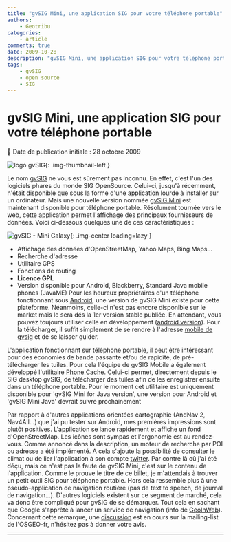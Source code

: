 ```yaml
---
title: "gvSIG Mini, une application SIG pour votre téléphone portable"
authors:
    - Geotribu
categories:
    - article
comments: true
date: 2009-10-28
description: "gvSIG Mini, une application SIG pour votre téléphone portable"
tags:
    - gvSIG
    - open source
    - SIG
---
```


# gvSIG Mini, une application SIG pour votre téléphone portable

:calendar: Date de publication initiale : 28 octobre 2009

![logo gvSIG](https://cdn.geotribu.fr/img/logos-icones/logiciels_librairies/gvsig.png "logo gvSIG"){: .img-thumbnail-left }

 Le nom [gvSIG](http://www.gvsig.gva.es/) ne vous est sûrement pas inconnu. En effet, c'est l'un des logiciels phares du monde SIG OpenSource. Celui-ci, jusqu'à récemment, n'était disponible que sous la forme d'une application lourde à installer sur un ordinateur. Mais une nouvelle version nommée [gvSIG Mini](https://confluence.prodevelop.es/display/GVMN/Home) est maintenant disponible pour téléphone portable. Résolument tournée vers le web, cette application permet l'affichage des principaux fournisseurs de données. Voici ci-dessous quelques une de ces caractéristiques :

![gvSIG - Mini Galaxy](https://cdn.geotribu.fr/img/articles-blog-rdp/articles/2009/gvsig_mini_galaxy.png "gvSIG - Mini Galaxy"){: .img-center loading=lazy }

* Affichage des données d'OpenStreetMap, Yahoo Maps, Bing Maps...
* Recherche d'adresse
* Utilitaire GPS
* Fonctions de routing
* **Licence GPL**
* Version disponible pour Android, Blackberry, Standard Java mobile phones (JavaME)
Pour les heureux propriétaires d'un téléphone fonctionnant sous [Android](http://www.android.com/), une version de gvSIG Mini existe pour cette plateforme. Néanmoins, celle-ci n'est pas encore disponible sur le market mais le sera dés la 1er version stable publiée. En attendant, vous pouvez toujours utiliser celle en développement ([android version](https://confluence.prodevelop.es/display/GVMN/Android+Download)). Pour la télécharger, il suffit simplement de se rendre à l'adresse [mobile de gvsig](http://m.gvsigmini.org) et de se laisser guider.

L'application fonctionnant sur téléphone portable, il peut être intéressant pour des économies de bande passante et/ou de rapidité, de pré-télécharger les tuiles. Pour cela l'équipe de gvSIG Mobile a également développé l'utilitaire [Phone Cache](https://confluence.prodevelop.es/display/GVMN/Phone+Cache). Celui-ci permet, directement depuis le SIG desktop gvSIG, de télécharger des tuiles afin de les enregistrer ensuite dans un téléphone portable. Pour le moment cet utilitaire est uniquement disponible pour 'gvSIG Mini for Java version', une version pour Android et 'gvSIG Mini Java' devrait suivre prochainement

Par rapport à d'autres applications orientées cartographie (AndNav 2, Nav4All...) que j'ai pu tester sur Android, mes premières impressions sont plutôt positives. L'application se lance rapidement et affiche un fond d'OpenStreetMap. Les icônes sont sympas et l'ergonomie est au rendez-vous. Comme annoncé dans la description, un moteur de recherche par POI ou adresse a été implémenté. A cela s'ajoute la possibilité de consulter le climat ou de lier l'application à son compte [twitter](http://twitter.com/). Par contre là où j'ai été déçu, mais ce n'est pas la faute de gvSIG Mini, c'est sur le contenu de l'application. Comme le prouve le titre de ce billet, je m'attendais à trouver un petit outil SIG pour téléphone portable. Hors cela ressemble plus à une pseudo-application de navigation routière (pas de text to speech, de journal de navigation...). D'autres logiciels existent sur ce segment de marché, cela va donc être compliqué pour gvSIG de se démarquer. Tout cela en sachant que Google s'apprête à lancer un service de navigation (info de [GeoInWeb](http://www.geoinweb.com/2009/10/28/google-maps-navigation/)). Concernant cette remarque, une [discussion](http://lists.osgeo.org/pipermail/francophone/2009-October/002205.html) est en cours sur la mailing-list de l'OSGEO-fr, n'hésitez pas à donner votre avis.

----

<!-- geotribu:authors-block -->
